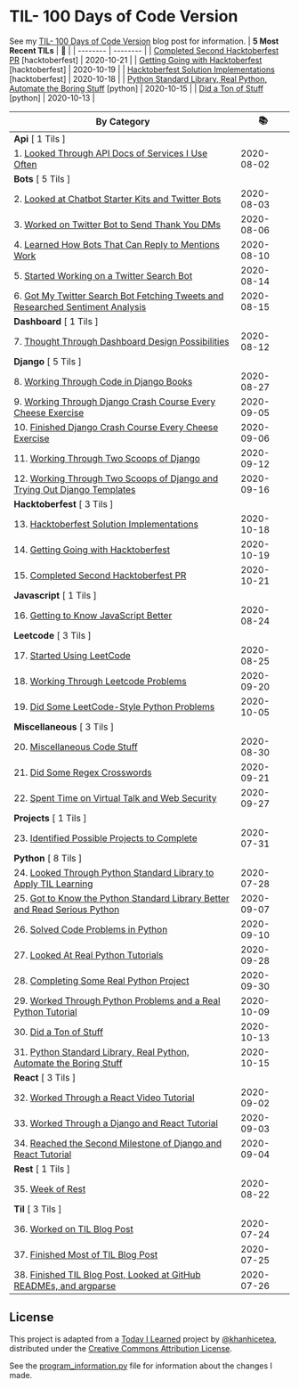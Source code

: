 # TIL- 100 Days of Code Version

See my [TIL- 100 Days of Code Version](https://github.com/KatherineMichel/portfolio/blob/master/regular-blog-posts/til-100-days-of-code-version.md) blog post for information.
| **5 Most Recent TILs** | :tada: |
| -------- | -------- |
| [Completed Second Hacktoberfest PR](hacktoberfest/completed-second-hacktoberfest-pr.md) [hacktoberfest] | 2020-10-21 |
| [Getting Going with Hacktoberfest](hacktoberfest/getting-going-with-hacktoberfest.md) [hacktoberfest] | 2020-10-19 |
| [Hacktoberfest Solution Implementations](hacktoberfest/hacktoberfest-solution-implementations.md) [hacktoberfest] | 2020-10-18 |
| [Python Standard Library, Real Python, Automate the Boring Stuff](python/python-standard-library-real-python-automate-the-boring-stuff.md) [python] | 2020-10-15 |
| [Did a Ton of Stuff](python/did-a-ton-of-stuff.md) [python] | 2020-10-13 |

| **By Category** | :books: |
| -------- | -------- |
| **Api** [ 1 Tils ] | |
| 1. [Looked Through API Docs of Services I Use Often](api/looking-through-api-docs-of-services-i-use-often.md) | 2020-08-02 |
| **Bots** [ 5 Tils ] | |
| 2. [Looked at Chatbot Starter Kits and Twitter Bots](bots/looked-at-chatbot-starter-kits-and-twitter-bots.md) | 2020-08-03 |
| 3. [Worked on Twitter Bot to Send Thank You DMs](bots/worked-on-a-twitter-bot-to-send-thank-you-dms.md) | 2020-08-06 |
| 4. [Learned How Bots That Can Reply to Mentions Work](bots/learned-how-bots-that-can-reply-to-mentions-work.md) | 2020-08-10 |
| 5. [Started Working on a Twitter Search Bot](bots/started-working-on-a-tweet-search-bot.md) | 2020-08-14 |
| 6. [Got My Twitter Search Bot Fetching Tweets and Researched Sentiment Analysis](bots/got-my-twitter-search-bot-fetching-tweets-and-researched-sentiment-analysis.md) | 2020-08-15 |
| **Dashboard** [ 1 Tils ] | |
| 7. [Thought Through Dashboard Design Possibilities](dashboard/thought-through-dashboard-design-possibilities.md) | 2020-08-12 |
| **Django** [ 5 Tils ] | |
| 8. [Working Through Code in Django Books](django/working-through-code-in-django-books.md) | 2020-08-27 |
| 9. [Working Through Django Crash Course Every Cheese Exercise](django/working-through-django-crash-course-every-cheese-exercise.md) | 2020-09-05 |
| 10. [Finished Django Crash Course Every Cheese Exercise](django/finished-django-crash-course-every-cheese-exercise.md) | 2020-09-06 |
| 11. [Working Through Two Scoops of Django](django/working-through-two-scoops-of-django.md) | 2020-09-12 |
| 12. [Working Through Two Scoops of Django and Trying Out Django Templates](django/working-through-two-scoops-of-django-and-trying-out-django-templates.md) | 2020-09-16 |
| **Hacktoberfest** [ 3 Tils ] | |
| 13. [Hacktoberfest Solution Implementations](hacktoberfest/hacktoberfest-solution-implementations.md) | 2020-10-18 |
| 14. [Getting Going with Hacktoberfest](hacktoberfest/getting-going-with-hacktoberfest.md) | 2020-10-19 |
| 15. [Completed Second Hacktoberfest PR](hacktoberfest/completed-second-hacktoberfest-pr.md) | 2020-10-21 |
| **Javascript** [ 1 Tils ] | |
| 16. [Getting to Know JavaScript Better](javascript/getting-to-know-javascript-better.md) | 2020-08-24 |
| **Leetcode** [ 3 Tils ] | |
| 17. [Started Using LeetCode](leetcode/started-using-leetcode.md) | 2020-08-25 |
| 18. [Working Through Leetcode Problems](leetcode/working-through-leetcode-problems.md) | 2020-09-20 |
| 19. [Did Some LeetCode-Style Python Problems](leetcode/did-some-leetcode-style-python-problems.md) | 2020-10-05 |
| **Miscellaneous** [ 3 Tils ] | |
| 20. [Miscellaneous Code Stuff](miscellaneous/miscellaneous-code-stuff.md) | 2020-08-30 |
| 21. [Did Some Regex Crosswords](miscellaneous/did-some-regex-crosswords.md) | 2020-09-21 |
| 22. [Spent Time on Virtual Talk and Web Security](miscellaneous/spent-time-on-virtual-talk-and-web-security.md) | 2020-09-27 |
| **Projects** [ 1 Tils ] | |
| 23. [Identified Possible Projects to Complete](projects/identified-possible-projects-to-complete.md) | 2020-07-31 |
| **Python** [ 8 Tils ] | |
| 24. [Looked Through Python Standard Library to Apply TIL Learning](python/looked-through-python-standard-library-to-apply-til-learning.md) | 2020-07-28 |
| 25. [Got to Know the Python Standard Library Better and Read Serious Python](python/got-to-know-the-python-standard-library-better-and-read-serious-python.md) | 2020-09-07 |
| 26. [Solved Code Problems in Python](python/solved-code-problems-in-python.md) | 2020-09-10 |
| 27. [Looked At Real Python Tutorials](python/looked-at-real-python-tutorials.md) | 2020-09-28 |
| 28. [Completing Some Real Python Project](python/completing-some-real-python-projects.md) | 2020-09-30 |
| 29. [Worked Through Python Problems and a Real Python Tutorial](python/worked-through-python-problems-and-a-real-python-tutorial.md) | 2020-10-09 |
| 30. [Did a Ton of Stuff](python/did-a-ton-of-stuff.md) | 2020-10-13 |
| 31. [Python Standard Library, Real Python, Automate the Boring Stuff](python/python-standard-library-real-python-automate-the-boring-stuff.md) | 2020-10-15 |
| **React** [ 3 Tils ] | |
| 32. [Worked Through a React Video Tutorial](react/worked-through-a-react-video-tutorial.md) | 2020-09-02 |
| 33. [Worked Through a Django and React Tutorial](react/worked-through-a-django-and-react-tutorial.md) | 2020-09-03 |
| 34. [Reached the Second Milestone of Django and React Tutorial](react/reached-the-second-milestone-of-django-react-tutorial.md) | 2020-09-04 |
| **Rest** [ 1 Tils ] | |
| 35. [Week of Rest](rest/week-of-rest.md) | 2020-08-22 |
| **Til** [ 3 Tils ] | |
| 36. [Worked on TIL Blog Post](til/worked-on-til-blog-post.md) | 2020-07-24 |
| 37. [Finished Most of TIL Blog Post](til/finished-most-of-til-blog-post.md) | 2020-07-25 |
| 38. [Finished TIL Blog Post, Looked at GitHub READMEs, and argparse](til/finished-til-blog-post-looked-at-github-readmes-and-argparse.md) | 2020-07-26 |


## License

This project is adapted from a [Today I Learned](https://github.com/khanhicetea/today-i-learned/) project by [@khanhicetea](https://github.com/khanhicetea), distributed under the [Creative Commons Attribution License](http://creativecommons.org/licenses/by/3.0/). 

See the [program_information.py](program_information.py) file for information about the changes I made.
